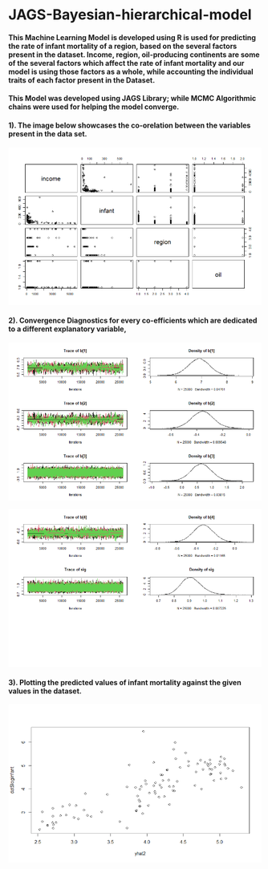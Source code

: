 # JAGS-Bayesian-hierarchical-model
 
#### This Machine Learning Model is developed using R is used for predicting the rate of infant mortality of a region, based on the several factors present in the dataset. Income, region, oil-producing continents are some of the several factors which affect the rate of infant mortality and our model is using those factors as a whole, while accounting the individual traits of each factor present in the Dataset.

#### This Model was developed using JAGS Library; while MCMC Algorithmic chains were used for helping the model converge.

#### 1). The image below showcases the co-orelation between the variables present in the data set. 

![ScreenShot](https://github.com/uttasarga9067/RJAGS-Bayesain-Model-Predictions/blob/main/1.png)

#### 2). Convergence Diagnostics for every co-efficients which are dedicated to a different explanatory variable,

![ScreenShot](https://github.com/uttasarga9067/RJAGS-Bayesain-Model-Predictions/blob/main/2.png)

![ScreenShot](https://github.com/uttasarga9067/RJAGS-Bayesain-Model-Predictions/blob/main/3.png)


#### 3). Plotting the predicted values of infant mortality against the given values in the dataset.

![ScreenShot](https://github.com/uttasarga9067/RJAGS-Bayesain-Model-Predictions/blob/main/4.png)
